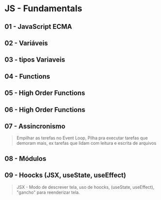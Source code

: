 # JS - Fundamentals

## 01 - JavaScript ECMA

## 02 - Variáveis

## 03 - tipos Variaveis

## 04 - Functions

## 05 - High Order Functions

## 06 - High Order Functions

## 07 - Assincronismo

> Empilhar as terefas no Event Loop, Pilha pra executar tarefas que demoram mais, ex tarefas que lidam com leitura e escrita de arquivos

## 08 - Módulos

## 09 - Hoocks (JSX, useState, useEffect)

> JSX - Modo de descrever tela, uso de hoocks, (useState, useEffect), "gancho" para reenderizar tela.
